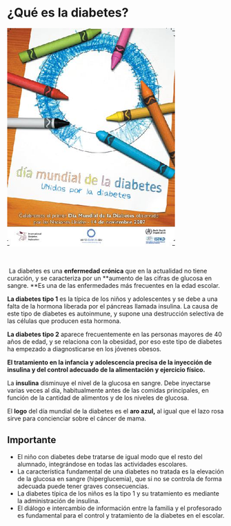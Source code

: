 # ¿Qué es la diabetes?


![Fig.3.25. Cartel día mundial diabetes. IDF. Licencia CC BY-NC-SA](img/Modulo2_U5_2_diabetes.jpg)


 

 La diabetes es una **enfermedad crónica** que en la actualidad no tiene curación, y se caracteriza por un **aumento de las cifras de glucosa en sangre. **Es una de las enfermedades más frecuentes en la edad escolar.

**La diabetes tipo 1** es la típica de los niños y adolescentes y se debe a una falta de la hormona liberada por el páncreas llamada insulina. La causa de este tipo de diabetes es autoinmune, y supone una destrucción selectiva de las células que producen esta hormona.

**La diabetes tipo 2** aparece frecuentemente en las personas mayores de 40 años de edad, y se relaciona con la obesidad, por eso este tipo de diabetes ha empezado a diagnosticarse en los jóvenes obesos.

**El tratamiento en la infancia y adolescencia precisa de la inyección de insulina y del control adecuado de la alimentación y ejercicio físico.**

La **insulina** disminuye el nivel de la glucosa en sangre. Debe inyectarse varias veces al día, habitualmente antes de las comidas principales, en función de la cantidad de alimentos y de los niveles de glucosa.

El **logo** del día mundial de la diabetes es el **aro azul,** al igual que el lazo rosa sirve para concienciar sobre el cáncer de mama.

## Importante

*   El niño con diabetes debe tratarse de igual modo que el resto del alumnado, integrándose en todas las actividades escolares.
*   La característica fundamental de una diabetes no tratada es la elevación de la glucosa en sangre (hiperglucemia), que si no se controla de forma adecuada puede tener graves consecuencias.
*   La diabetes típica de los niños es la tipo 1 y su tratamiento es mediante la administración de insulina.
*   El diálogo e intercambio de información entre la familia y el profesorado es fundamental para el control y tratamiento de la diabetes en el escolar.

